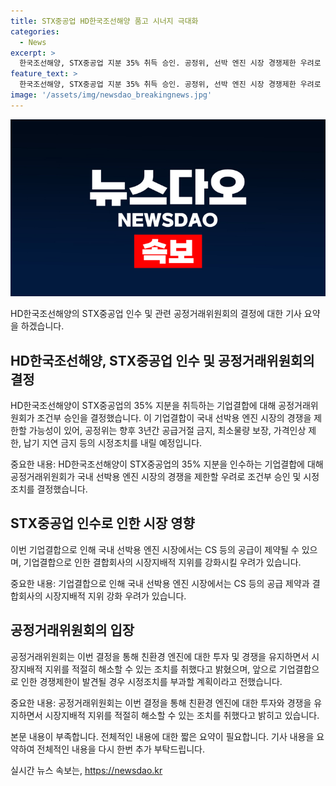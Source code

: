 ```yaml
---
title: STX중공업 HD한국조선해양 품고 시너지 극대화
categories:
  - News
excerpt: >
  한국조선해양, STX중공업 지분 35% 취득 승인. 공정위, 선박 엔진 시장 경쟁제한 우려로 시정조치 부과. 한화엔진 CS 공급 차질 우려. 결합회사의 시장지배력 강화 우려. HD한국조선해양은 친환경 엔진 수요 대응, 경쟁력 강화를 모색할 것으로 전망.
feature_text: >
  한국조선해양, STX중공업 지분 35% 취득 승인. 공정위, 선박 엔진 시장 경쟁제한 우려로 시정조치 부과. 한화엔진 CS 공급 차질 우려. 결합회사의 시장지배력 강화 우려. HD한국조선해양은 친환경 엔진 수요 대응, 경쟁력 강화를 모색할 것으로 전망.
image: '/assets/img/newsdao_breakingnews.jpg'
---
```


<p><img src="/assets/img/newsdao_breakingnews.jpg" alt="flaretime 속보" /></p>

<p>HD한국조선해양의 STX중공업 인수 및 관련 공정거래위원회의 결정에 대한 기사 요약을 하겠습니다.</p>

<h2 data-ke-size="size26">HD한국조선해양, STX중공업 인수 및 공정거래위원회의 결정</h2>

<p>HD한국조선해양이 STX중공업의 35% 지분을 취득하는 기업결합에 대해 공정거래위원회가 조건부 승인을 결정했습니다. 이 기업결합이 국내 선박용 엔진 시장의 경쟁을 제한할 가능성이 있어, 공정위는 향후 3년간 공급거절 금지, 최소물량 보장, 가격인상 제한, 납기 지연 금지 등의 시정조치를 내릴 예정입니다.</p>

<p>중요한 내용: HD한국조선해양이 STX중공업의 35% 지분을 인수하는 기업결합에 대해 공정거래위원회가 국내 선박용 엔진 시장의 경쟁을 제한할 우려로 조건부 승인 및 시정조치를 결정했습니다.</p>

<h2 data-ke-size="size26">STX중공업 인수로 인한 시장 영향</h2>

<p>이번 기업결합으로 인해 국내 선박용 엔진 시장에서는 CS 등의 공급이 제약될 수 있으며, 기업결합으로 인한 결합회사의 시장지배적 지위를 강화시킬 우려가 있습니다.</p>

<p>중요한 내용: 기업결합으로 인해 국내 선박용 엔진 시장에서는 CS 등의 공급 제약과 결합회사의 시장지배적 지위 강화 우려가 있습니다.</p>

<h2 data-ke-size="size26">공정거래위원회의 입장</h2>

<p>공정거래위원회는 이번 결정을 통해 친환경 엔진에 대한 투자 및 경쟁을 유지하면서 시장지배적 지위를 적절히 해소할 수 있는 조치를 취했다고 밝혔으며, 앞으로 기업결합으로 인한 경쟁제한이 발견될 경우 시정조치를 부과할 계획이라고 전했습니다.</p>

<p>중요한 내용: 공정거래위원회는 이번 결정을 통해 친환경 엔진에 대한 투자와 경쟁을 유지하면서 시장지배적 지위를 적절히 해소할 수 있는 조치를 취했다고 밝히고 있습니다.</p>

<p>본문 내용이 부족합니다. 전체적인 내용에 대한 짧은 요약이 필요합니다. 기사 내용을 요약하여 전체적인 내용을 다시 한번 추가 부탁드립니다.</p>
실시간 뉴스 속보는, <a href="https://newsdao.kr" rel="dofollow">https://newsdao.kr</a>



